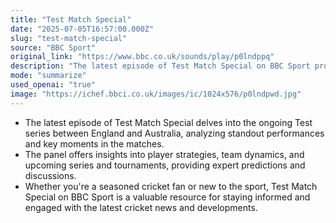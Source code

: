```yaml
---
title: "Test Match Special"
date: "2025-07-05T16:57:00.000Z"
slug: "test-match-special"
source: "BBC Sport"
original_link: "https://www.bbc.co.uk/sounds/play/p0lndppq"
description: "The latest episode of Test Match Special on BBC Sport provides in-depth analysis of the ongoing Test series between England and Australia, discussing standout performances and key moments in the matches. The panel offers insights into player strategies, team dynamics, and expert predictions for upcoming series and tournaments. Whether you're a seasoned cricket fan or new to the sport, Test Match Special is a valuable resource for staying informed and engaged with the latest cricket news and developments."
mode: "summarize"
used_openai: "true"
image: "https://ichef.bbci.co.uk/images/ic/1024x576/p0lndpwd.jpg"
---
```


- The latest episode of Test Match Special delves into the ongoing Test series between England and Australia, analyzing standout performances and key moments in the matches.
- The panel offers insights into player strategies, team dynamics, and upcoming series and tournaments, providing expert predictions and discussions.
- Whether you're a seasoned cricket fan or new to the sport, Test Match Special on BBC Sport is a valuable resource for staying informed and engaged with the latest cricket news and developments.